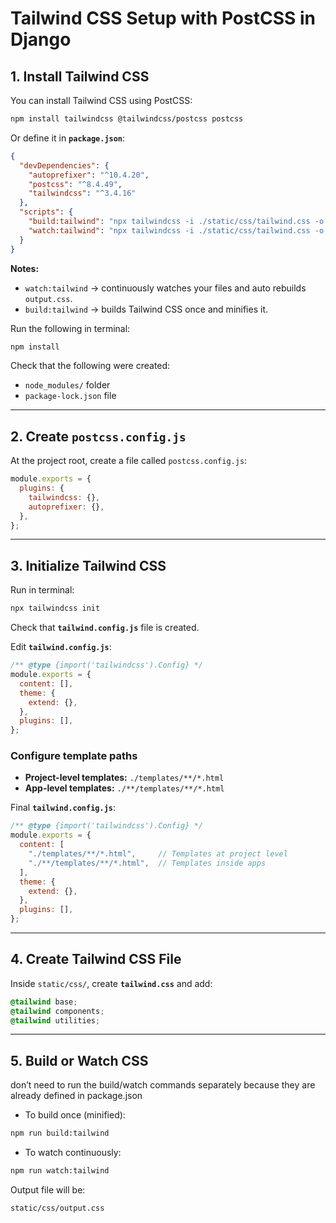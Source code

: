 # Tailwind CSS Setup with PostCSS in Django

## 1. Install Tailwind CSS

You can install Tailwind CSS using PostCSS:

```bash
npm install tailwindcss @tailwindcss/postcss postcss
```

Or define it in **`package.json`**:

```json
{
  "devDependencies": {
    "autoprefixer": "^10.4.20",
    "postcss": "^8.4.49",
    "tailwindcss": "^3.4.16"
  },
  "scripts": {
    "build:tailwind": "npx tailwindcss -i ./static/css/tailwind.css -o ./static/css/output.css --minify",
    "watch:tailwind": "npx tailwindcss -i ./static/css/tailwind.css -o ./static/css/output.css --watch"
  }
}
```

**Notes:**

* `watch:tailwind` → continuously watches your files and auto rebuilds `output.css`.
* `build:tailwind` → builds Tailwind CSS once and minifies it.

Run the following in terminal:

```bash
npm install
```

Check that the following were created:

* `node_modules/` folder
* `package-lock.json` file

---

## 2. Create `postcss.config.js`

At the project root, create a file called `postcss.config.js`:

```javascript
module.exports = {
  plugins: {
    tailwindcss: {},
    autoprefixer: {},
  },
};
```

---

## 3. Initialize Tailwind CSS

Run in terminal:

```bash
npx tailwindcss init
```

Check that **`tailwind.config.js`** file is created.

Edit **`tailwind.config.js`**:

```javascript
/** @type {import('tailwindcss').Config} */
module.exports = {
  content: [],
  theme: {
    extend: {},
  },
  plugins: [],
};
```

### Configure template paths

* **Project-level templates:** `./templates/**/*.html`
* **App-level templates:** `./**/templates/**/*.html`

Final **`tailwind.config.js`**:

```javascript
/** @type {import('tailwindcss').Config} */
module.exports = {
  content: [
    "./templates/**/*.html",     // Templates at project level
    "./**/templates/**/*.html",  // Templates inside apps
  ],
  theme: {
    extend: {},
  },
  plugins: [],
};
```

---

## 4. Create Tailwind CSS File

Inside `static/css/`, create **`tailwind.css`** and add:

```css
@tailwind base;
@tailwind components;
@tailwind utilities;
```

---

## 5. Build or Watch CSS
don’t need to run the build/watch commands separately because they are already defined in package.json
* To build once (minified):

```bash
npm run build:tailwind
```

* To watch continuously:

```bash
npm run watch:tailwind
```

Output file will be:

```
static/css/output.css
```
